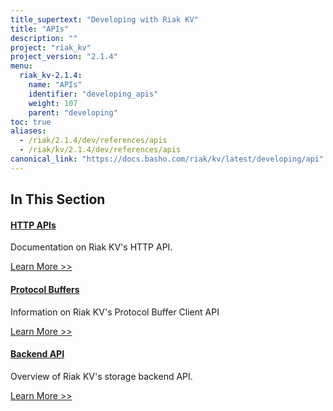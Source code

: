 ```yaml
---
title_supertext: "Developing with Riak KV"
title: "APIs"
description: ""
project: "riak_kv"
project_version: "2.1.4"
menu:
  riak_kv-2.1.4:
    name: "APIs"
    identifier: "developing_apis"
    weight: 107
    parent: "developing"
toc: true
aliases:
  - /riak/2.1.4/dev/references/apis
  - /riak/kv/2.1.4/dev/references/apis
canonical_link: "https://docs.basho.com/riak/kv/latest/developing/api"
---
```


[dev api http]: ./http
[dev api backend]: ./backend
[dev api pbc]: ./protocol-buffers/

## In This Section

#### [HTTP APIs][dev api http]

Documentation on Riak KV's HTTP API.

[Learn More >>][dev api http]

#### [Protocol Buffers][dev api pbc]

Information on Riak KV's Protocol Buffer Client API

[Learn More >>][dev api pbc]

#### [Backend API][dev api backend]

Overview of Riak KV's storage backend API.

[Learn More >>][dev api backend]
